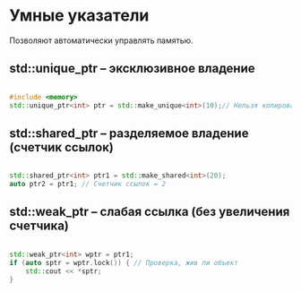 # Умные указатели
Позволяют автоматически управлять памятью.

## std::unique_ptr – эксклюзивное владение
```cpp

#include <memory>
std::unique_ptr<int> ptr = std::make_unique<int>(10);// Нельзя копировать, только перемещать
```
## std::shared_ptr – разделяемое владение (счетчик ссылок)
```cpp

std::shared_ptr<int> ptr1 = std::make_shared<int>(20);
auto ptr2 = ptr1; // Счетчик ссылок = 2
```
## std::weak_ptr – слабая ссылка (без увеличения счетчика)
```cpp

std::weak_ptr<int> wptr = ptr1;
if (auto sptr = wptr.lock()) { // Проверка, жив ли объект
    std::cout << *sptr;
}